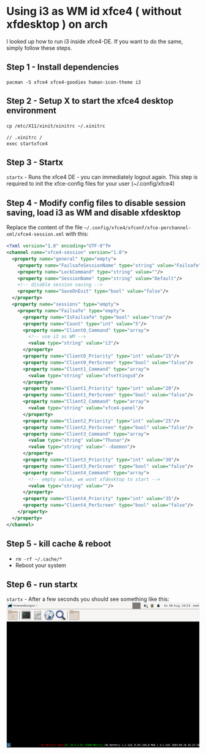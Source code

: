# Using i3 as WM id xfce4 ( without xfdesktop ) on arch

I looked up how to run i3 inside xfce4-DE. If you want to do the same, simply follow these steps.


## Step 1 - Install dependencies
```
pacman -S xfce4 xfce4-goodies human-icon-theme i3
```

## Step 2 - Setup X to start the xfce4 desktop environment
`cp /etc/X11/xinit/xinitrc ~/.xinitrc`

```
// .xinitrc / 
exec startxfce4
````

## Step 3 - Startx 
`startx` - Runs the xfce4 DE - you can immediately logout again. 
This step is required to init the xfce-config files for your user (~/.config/xfce4)

## Step 4 - Modify config files to disable session saving, load i3 as WM and disable xfdesktop
Replace the content of the file `~/.config/xfce4/xfconf/xfce-perchannel-xml/xfce4-session.xml` with this:
```xml
<?xml version="1.0" encoding="UTF-8"?>
<channel name="xfce4-session" version="1.0">
  <property name="general" type="empty">
    <property name="FailsafeSessionName" type="string" value="Failsafe"/>
    <property name="LockCommand" type="string" value=""/>
    <property name="SessionName" type="string" value="Default"/>
    <!-- disable session saving -->
    <property name="SaveOnExit" type="bool" value="false"/>
  </property>
  <property name="sessions" type="empty">
    <property name="Failsafe" type="empty">
      <property name="IsFailsafe" type="bool" value="true"/>
      <property name="Count" type="int" value="5"/>
      <property name="Client0_Command" type="array">
        <!-- use i3 as WM -->
        <value type="string" value="i3"/>
      </property>
      <property name="Client0_Priority" type="int" value="15"/>
      <property name="Client0_PerScreen" type="bool" value="false"/>
      <property name="Client1_Command" type="array">
        <value type="string" value="xfsettingsd"/>
      </property>
      <property name="Client1_Priority" type="int" value="20"/>
      <property name="Client1_PerScreen" type="bool" value="false"/>
      <property name="Client2_Command" type="array">
        <value type="string" value="xfce4-panel"/>
      </property>
      <property name="Client2_Priority" type="int" value="25"/>
      <property name="Client2_PerScreen" type="bool" value="false"/>
      <property name="Client3_Command" type="array">
        <value type="string" value="Thunar"/>
        <value type="string" value="--daemon"/>
      </property>
      <property name="Client3_Priority" type="int" value="30"/>
      <property name="Client3_PerScreen" type="bool" value="false"/>
      <property name="Client4_Command" type="array">
        <!-- empty value, we wont xfdesktop to start -->
        <value type="string" value=""/>
      </property>
      <property name="Client4_Priority" type="int" value="35"/>
      <property name="Client4_PerScreen" type="bool" value="false"/>
    </property>
  </property>
</channel>
```

## Step 5 - kill cache & reboot
- `rm -rf ~/.cache/*`
- Reboot your system

## Step 6 - run startx
`startx` - After a few seconds you should see something like this:
![xfce4 with i3](https://raw.githubusercontent.com/EnricoVogt/xfce4-i3-arch/master/xfce4-i3-preview.PNG)
